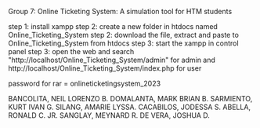 Group 7: Online Ticketing System: A simulation tool for HTM students

step 1: install xampp
step 2: create a new folder in htdocs named Online_Ticketing_System
step 2: download the file, extract and paste to Online_Ticketing_System from htdocs
step 3: start the xampp in control panel
step 3: open the web and search "http://localhost/Online_Ticketing_System/admin" for admin and  http://localhost/Online_Ticketing_System/index.php for user

password for rar = onlineticketingsystem_2023

BANCOLITA, NEIL LORENZO B. 
DOMALANTA, MARK BRIAN B.
SARMIENTO, KURT IVAN G.
SILANG, AMARIE LYSSA.
CACABILOS, JODESSA S.
ABELLA, RONALD C. JR.
SANGLAY, MEYNARD R.
DE VERA, JOSHUA D.
